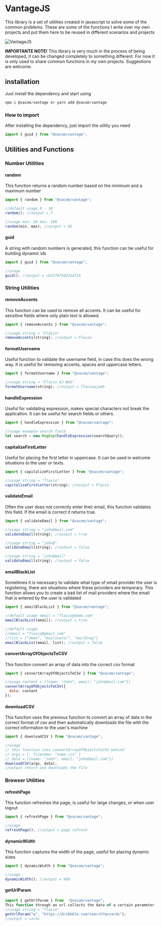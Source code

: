 # VantageJS

This library is a set of utilities created in javascript to solve some of the common problems. These are some of the functions I write over my own projects and put them here to be reused in different scenarios and projects

![VantageJS](http://oi65.tinypic.com/296c0oy.jpg)

**IMPORTANTE NOTE!** This library is very much in the process of being developed, it can be changed completely to something different. For now it is only used to share common functions in my own projects. Suggestions are welcome.

## installation

Just install the dependency and start using

```javascript
npm i @vacom/vantage or yarn add @vacom/vantage
```

### How to import

After installing the dependency, just import the utility you need

```javascript
import { guid } from "@vacom/vantage";
```

## Utilities and Functions

### Number Utilities

#### random

This function returns a random number based on the minimum and a maximum number

```javascript
import { random } from "@vacom/vantage";

//default usage 0 - 10
random(); //output = 7

//usage min: 10 max: 100
random(min, max); //output = 85
```

#### guid

A string with random numbers is generated, this function can be useful for building dynamic ids

```javascript
import { guid } from "@vacom/vantage";

//usage
guid(); //output = cb727975d2314f15
```

### String Utilities

#### removeAccents

This function can be used to remove all accents. It can be useful for sensitive fields where only plain text is allowed.

```javascript
import { removeAccents } from "@vacom/vantage";

//usage string = "Flávio"
removeAccents(string); //output = Flavio
```

#### formatUsername

Useful function to validate the username field, in case this does the wrong way. It is useful for removing accents, spaces and uppercase letters.

```javascript
import { formatUsername } from "@vacom/vantage";

//usage string = "Flávio AJ Wéb"
formatUsername(string); //output = flavioajweb
```

#### handleExpression

Useful for validating expression, makes special characters not break the application. It can be useful for search fields or others.

```javascript
import { handleExpression } from "@vacom/vantage";

//usage example search field
let search = new RegExp(handleExpression(searchQuery));
```

#### capitalizeFirstLetter

Useful for placing the first letter in uppercase. It can be used in welcome situations to the user or texts.

```javascript
import { capitalizeFirstLetter } from "@vacom/vantage";

//usage string = "flavio"
capitalizeFirstLetter(string); //output = Flavio
```

#### validateEmail

Often the user does not correctly enter their email, this function validates this field. If the email is correct it returns true.

```javascript
import { validateEmail } from "@vacom/vantage";

//usage string = "john@mail.com"
validateEmail(string); //output = true

//usage string = "john@"
validateEmail(string); //output = false

//usage string = "john@mail"
validateEmail(string); //output = false
```

#### emailBlackList

Sometimes it is necessary to validate what type of email provider the user is registering, there are situations where these providers are temporary. This function allows you to create a bad list of mail providers where the email that is entered by the user is validated

```javascript
import { emailBlackList } from "@vacom/vantage";

//default usage email = "flavio@demo.com"
emailBlackList(email); //output = true

//default usage
//email = "flavio@gmail.com"
//list = ["demo", "mailinator", "maildrop"]
emailBlackList(email, list); //output = false
```

#### convertArrayOfObjectsToCSV

This function convert an array of data into the correct csv format

```javascript
import { convertArrayOfObjectsToCSV } from "@vacom/vantage";

//usage content = [{name: "John", email: "john@mail.com"}]
convertArrayOfObjectsToCSV({
  data: content
});
```

#### downloadCSV

This function uses the previous function to convert an array of data in the correct format of csv and then automatically downloads the file with the correct information to the user's machine

```javascript
import { downloadCSV } from "@vacom/vantage";

//usage
// this function uses convertArrayOfObjectsToCSV behind
// args = {  filename: "name.csv" }
// data = [{name: "John", email: "john@mail.com"}]
downloadCSV(args, data);
//output return and downloads the file
```

### Browser Utilities

#### refreshPage

This function refreshes the page, is useful for large changes, or when user logout

```javascript
import { refreshPage } from "@vacom/vantage";

//usage
refreshPage(); //output = page refresh
```

#### dynamicWidth

This function captures the width of the page, useful for placing dynamic sizes

```javascript
import { dynamicWidth } from "@vacom/vantage";

//usage
dynamicWidth(); //output = 960
```

#### getUrlParam

```javascript
import { getUrlParam } from  "@vacom/vantage";
This function through an url collects the data of a certain parameter
//usage string = "flavio"
getUrlParam("q", "https://dribbble.com/search?q=cards");
//output = cards
```
